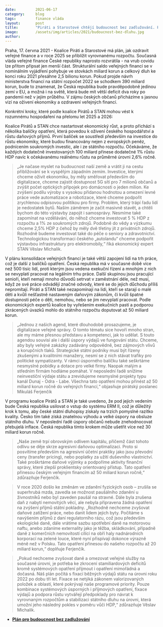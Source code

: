 ```yaml
---
date:         2021-06-17
category:     blog
tags:         finance vláda
layout:       post
title:        "Piráti a Starostové chtějí budoucnost bez zadlužování. Představili plán, jak do roku 2025 zachránit veřejné finance"
image:        /assets/img/articles/2021/budoucnost-bez-dluhu.jpg
author:       
---
```



Praha, 17. června 2021 - Koalice Piráti a Starostové má plán, jak ozdravit veřejné finance a v roce 2025 se přiblížit vyrovnanému rozpočtu. Současná vláda veřejné finance České republiky naprosto rozvrátila - na vrub covidu lze přitom připsat jen menší část. Strukturální saldo veřejných financí se v nominálním vyjádření pohybuje ve stovkách miliard korun a celkový dluh ke konci roku 2021 přesáhne 2,5 bilionu korun. Pokud projde návrh ministerstva financí na státní rozpočet 2022 se schodkem 390 miliard korun, bude to znamenat, že Česká republika bude pravděpodobně jedinou zemí v EU, a možná i na světě, která bude mít větší deficit dva roky po pandemii než v jejím průběhu. V zájmu českých občanů přicházíme s jasnou vizí na oživení ekonomiky a ozdravení veřejných financí. 

Konkrétní kroky, které podle koalice Pirátů a STAN mohou vést k rozumnému hospodaření na přelomu let 2025 a 2026:

Koalice Pirátů a STAN chce nastartovat ekonomický růst, a proto přichází s několika balíčky opatření, která povedou k oživení českého hospodářství a růstu daňových příjmů. První balíček se soustředí především na investice do růstu ekonomiky, které budou financovány nejen z evropských peněz, podnícením soukromých investic, ale i ze státního rozpočtu. Očekáváme, že každých dodatečně investovaných 100 miliard přinese dodatečné 1% růstu HDP navíc k očekávanému reálnému růstu na průměrné úrovni 2,6% ročně.

> „Je načase myslet na budoucnost naší země a vrátit ji na cestu přibližování se k vyspělým západním zemím. Investice, kterými chceme oživit ekonomiku, by měly směřovat především do digitalizace, chceme zajistit dostupnost 5G sítí pro 7 milionů občanů a zvýšit počet optických přípojek pro domácnosti o jeden milion. Ke zvýšení podílu výroby s vysokou přidanou hodnotou a omezení levné práce vede automatizace a robotizace, které chceme podpořit zrychlenou odpisovou politikou pro firmy. Problém, který trápí řadu lidí je nedostatek bytů. Naším záměrem je začít masivně stavět, a chtěli bychom do této výstavby zapojit i samosprávy. Nesmíme také zapomínat na vzdělávání, do něhož chceme investovat 5 % HDP z rozpočtu a 1% ze soukromých zdrojů. Podobně do vědy a výzkumu chceme 2,5% HDP z čehož by měly dvě třetiny jít z privátních zdrojů. Rozhodně budeme investovat také do péče o seniory a zdravotnictví. Technologickou transformaci českého „autolandu“ chceme podpořit výstavbou infrastruktury pro elektromobily,“ říká ekonomický expert STAN Věslav Michalik.


V plánu konsolidace veřejných financí je také větší zapojení lidí na trh práce, což je další z balíčků opatření. Česká republika má v současné době více než 500 tisíc lidí, proti kterým jsou vedena exekuční řízení a mnohým z nich se nevyplatí pracovat na legálním trhu práce. Další skupinou jsou pracující senioři, kteří nemají mnoho důvodů setrvat v zaměstnání déle, než musí, když ze své práce odvádějí značné odvody, které se do jejich důchodu příliš nepromítají. Piráti a STAN také nezapomínají na lidi, kteří se starají o malé děti  a kvůli nešťastně nastaveným daňovým zákonům, či kvůli špatné dostupnosti péče o děti, nemohou, nebo se jim nevyplatí pracovat. Podle ekonomických expertů koalice by vyřešením exekučních pastí a podporou zkrácených úvazků mohlo do státního rozpočtu doputovat až 50 miliard korun. 

> „Jednou z našich agend, které dlouhodobě prosazujeme, je digitalizace veřejné správy. O tomto tématu sice hovoří mnoho stran, ale my máme přesnou představu a kompetenci, jak to udělat. S touto agendou souvisí ale i další úspory výdajů ve fungování státu. Chceme, aby byly veřejné zakázky zadávány odpovědně, bez zájmových vlivů a korupčních tlaků. Strategické státní podniky musí být řízeny zkušenými a kvalitními manažery, nesmí se z nich stávat trafiky pro politické sympatizanty. V rámci úsporného balíčku také seškrtáme nesmyslné pobídky a dotace pro velké firmy. Naopak malým a středním firmám hodláme pomáhat. V neposlední řadě snížíme neinvestiční výdaje státu a zrevidujeme nesmyslné projekty typu kanál Dunaj - Odra - Labe. Všechna tato opatření mohou přinést až 50 miliard korun ročně do veřejných financí,“ objasňuje pirátský poslanec Mikuláš Ferjenčík

V programu koalice Pirátů a STAN je také uvedeno, že pod jejich vedením bude Česká republika usilovat o vstup do systému ERM II, což je důležitý krok k tomu, aby české státní dluhopisy získaly na trzích pomyslné razítko kvality. Česko tím také získá znatelnou výhodu a velké úspory na obsluze státního dluhu. V neposlední řadě úspory občanů nebude znehodnocovat přebujelá inflace. Česká republika tímto krokem může ušetřit více než 30 miliard korun ročně. 

> „Naše země trpí obrovským odlivem kapitálu, přičemž část tohoto odlivu se děje skrze agresivní daňovou optimalizaci. Proto si posvítíme především na agresivní účetní praktiky jako jsou převodní ceny (transfer pricing), nebo poplatky za užití duševního vlastnictví. Také proškrtáme daňové výjimky a podpoříme aktivity finanční správy, které zlepší proklientsky orientovaný přístup. Tato opatření přinesou českým veřejným financím až 50 miliard korun ročně,“ zdůrazňuje Ferjenčík.


> V roce 2020 došlo ke změnám ve zdanění fyzických osob – zrušila se superhrubá mzda, zavedla se možnost paušálního zdanění u živnostníků nebo byl zaveden paušál na stravné. Dále byla zrušena daň z nabytí nemovitých věcí, ale nebyla připravena žádná opatření na zvýšení příjmů státní pokladny. „Rozhodně nechceme zvyšovat daňové zatížení práce, nebo danit lidem jejich byty. Počítáme s navýšením příjmů z daní regulatorního rázu, což jsou především ekologické daně, dále vrátíme sazbu spotřební daně na motorovou naftu, anebo zdaníme externality jako je těžba, skládkování, případně daně z komerčních nemovitostí cílící na obří haly nadnárodních korporací na zelené louce, které nyní přispívají dokonce výrazně méně než v Polsku. Tato opatření přinesou do našeho rozpočtu až 20 miliard korun,“ doplňuje Ferjenčík.

> „Pokud nechceme zvyšovat daně a omezovat veřejné služby na současné úrovni, je potřeba ke zkrocení stamiliardových deficitů kromě systémových opatření přijmout i opatření mimořádná a dočasná. Náš plán počítá s fixací běžných výdajů státu na úrovni roku 2022 po dobu tří let. Fixace se netýká zákonem valorizovaných položek a oblastí, které pokrývají naše programové priority. Pouze kombinace systémových úsporných i příjmových opatření, fixace výdajů a podpora růstu vytvářejí předpoklady pro návrat k vyrovnaným rozpočtům a stabilizaci státního dluhu na úrovni, která umožní jeho následný pokles v poměru vůči HDP,“ zdůrazňuje Věslav Michalik.

* **[Plán pro budoucnost bez zadlužování](https://www.pirati.cz/assets/pdf/Budoucnost-bez-zadlužování.pdf)**
